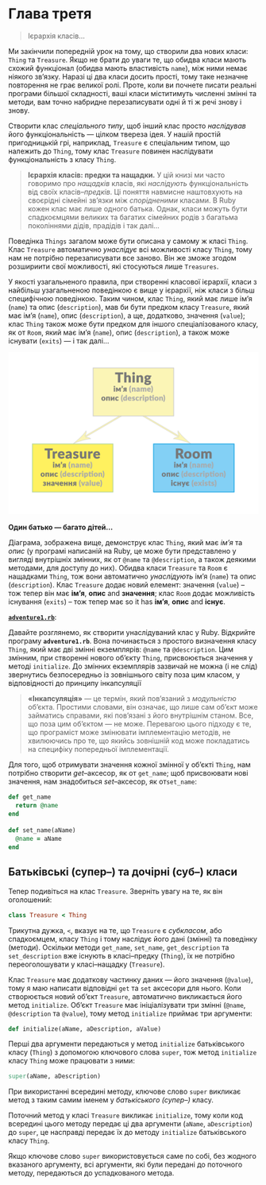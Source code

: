 # Глава третя

> Ієрархія класів…

Ми закінчили попередній урок на тому, що створили два нових класи: `Thing` та `Treasure`. Якщо не брати до уваги те, що обидва класи мають схожий функціонал (обидва мають властивість `name`), між ними немає ніякого зв’язку. Наразі ці два класи досить прості, тому таке незначне повторення не грає великої ролі. Проте, коли ви почнете писати реальні програми більшої складності, ваші класи міститимуть численні змінні та методи, вам точно набридне перезаписувати одні й ті ж речі знову і знову.

Створити клас _спеціального типу_, щоб інший клас просто _наслідував_ його функціональність — цілком твереза ідея. У нашій простій пригодницькій грі, наприклад, `Treasure` є спеціальним типом, що належить до `Thing`, тому клас `Treasure` повинен наслідувати функціональність з класу `Thing`.

> **Ієрархія класів: предки та нащадки.** У цій книзі ми часто говоримо про _нащадків_ класів, які _наслідують_ функціональність від своїх класів–_предків_. Ці поняття навмисне наштовхують на своєрідні сімейні зв’язки між _спорідненими_ класами. В Ruby кожен клас має лише одного батька. Однак, класи  можуть бути спадкоємцями великих та багатих сімейних родів з багатьма поколіннями дідів, прадідів і так далі…

Поведінка `Things` загалом може бути описана у самому ж класі `Thing`. Клас `Treasure` автоматично _унаслідує_ всі можливості класу `Thing`, тому нам не потрібно перезаписувати все заново. Він же зможе згодом розшириити свої можливості, які стосуються лише `Treasures`.

У якості узагальненого правила, при створенні класової ієрархії, класи з найбільш узагальненою поведінкою є вище у ієрархії, ніж класи з більш специфічною поведінкою. Таким чином, клас `Thing`, який має лише ім’я (`name`) та опис (`description`), мав би бути предком класу `Treasure`, який має ім’я (`name`), опис (`description`), а ще, додатково, значення (`value`); клас `Thing` також може бути предком для іншого спеціалізованого класу, як от `Room`, який має ім’я (`name`), опис (`description`), а також може існувати (`exits`) — і так далі…

![Один батько — багато дітей](./images/03-1.png)

**Один батько — багато дітей…**

Діаграма, зображена вище, демонструє клас `Thing`, який має _ім’я_ та _опис_ (у програмі написаній на Ruby, це може бути представлено у вигляді внутрішніх змінних, як от `@name` та `@description`, а також деякими методами, для доступу до них). Обидва класи `Treasure` та `Room` є нащадками `Thing`, тож вони автоматично _унаслідують_ ім’я (`name`) та опис (`description`). Клас `Treasure` додає новий елемент: значення (`value`) – тож тепер він має **ім’я**, **опис** and **значення**; клас `Room` додає можливість існування (`exits`) – тож тепер має so it has **ім’я**, **опис** and **існує**.

[**`adventure1.rb`**](https://github.com/LambdaBooks/thelittlebookofruby/blob/master/examples/3/adventure1.rb):

Давайте розглянемо, як створити унаслідуваний клас у Ruby. Відкрийте програму **`adventure1.rb`**. Вона починається з простого визначення класу `Thing`, який має дві змінні екземплярів: `@name` та `@description`. Цим змінним, при створенні нового об’єкту `Thing`, присвоюється значення у методі `initialize`. До змінних екземплярів зазвичай не можна (і не слід) звернутись безпосередньо із зовнішнього світу поза цим класом, у відповідності до принципу інкапсуляції

> **«Інкапсуляція»** — це термін, який пов’язаний з _модульністю_ об’єкта. Простими словами, він означає, що лише сам об’єкт може займатись справами, які пов’язані з його внутрішнім станом. Все, що поза цим об’єктом — не може. Перевагою цього підходу є те, що програміст може змінювати імплементацію методів, не хвилюючись про те, що якийсь зовнішній код може покладатись на специфіку попередньої імплементації.

Для того, щоб отримувати значення кожної змінної у об’єкті `Thing`, нам потрібно створити _get_–аксесор, як от `get_name`; щоб присвоювати нові значення, нам знадобиться _set_–аксесор, як от`set_name`:

```ruby
def get_name
  return @name
end

def set_name(aName)
  @name = aName
end
```

## Батьківські (супер–) та дочірні (суб–) класи

Тепер подивіться на клас `Treasure`. Зверніть увагу на те, як він оголошений:

```ruby
class Treasure < Thing
```

Трикутна дужка, `<`, вказує на те, що `Treasure` є _субкласом_, або спадкоємцем, класу `Thing` і тому наслідує його дані (змінні) та поведінку (методи). Оскільки методи `get_name`, `set_name`, `get_description` та `set_description` вже існують в класі–предку (`Thing`), їх не потрібно переоголошувати у класі–нащадку (`Treasure`).

Клас `Treasure` має додаткову частинку даних — його значення (`@value`), тому я маю написати відповідні `get` та `set` аксесори для нього. Коли створюється новий об’єкт `Treasure`, автоматично викликається його метод `initialize`. Об’єкт `Treasure` має ініціалізувати три змінні (`@name`, `@description` та `@value`), тому метод `initialize` приймає три аргументи:

```ruby
def initialize(aName, aDescription, aValue)
```

Перші два аргументи передаються у метод `initialize` батьківського класу (`Thing`) з допомогою ключового слова `super`, тож метод `initialize` класу `Thing` може працювати з ними:

```ruby
super(aName, aDescription)
```

При використанні всередині методу, ключове слово `super` викликає метод з таким самим іменем у _батькіського (супер–)_ класу.

Поточний метод у класі `Treasure` викликає `initialize`, тому коли код всередині цього методу передає ці два аргументи (`aName`, `aDescription`) до `super`, це насправді передає їх до методу `initialize` батьківського класу `Thing`.

Якщо ключове слово `super` використовується саме по собі, без жодного вказаного аргументу, всі аргументи, які були передані до поточного методу, передаються до успадкованого метода.
